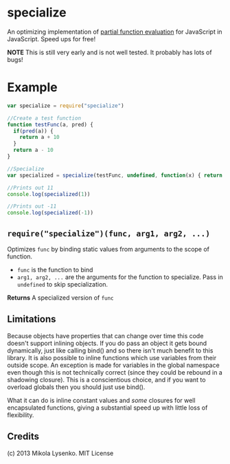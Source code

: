 specialize
==========
An optimizing implementation of [partial function evaluation](http://en.wikipedia.org/wiki/Partial_evaluation) for JavaScript in JavaScript.  Speed ups for free!

**NOTE** This is still very early and is not well tested.  It probably has lots of bugs!

Example
=======

```javascript
var specialize = require("specialize")

//Create a test function
function testFunc(a, pred) {
  if(pred(a)) {
    return a + 10
  }
  return a - 10
}

//Specialize
var specialized = specialize(testFunc, undefined, function(x) { return x > 0 })

//Prints out 11
console.log(specialized(1))

//Prints out -11
console.log(specialized(-1))
```

`require("specialize")(func, arg1, arg2, ...)`
----------------------------------------------
Optimizes `func` by binding static values from arguments to the scope of function.

* `func` is the function to bind
* `arg1, arg2, ...` are the arguments for the function to specialize.  Pass in `undefined` to skip specialization.

**Returns** A specialized version of `func`

## Limitations

Because objects have properties that can change over time this code doesn't support inlining objects.  If you do pass an object it gets bound dynamically, just like calling bind() and so there isn't much benefit to this library.  It is also possible to inline functions which use variables from their outside scope.  An exception is made for variables in the global namespace even though this is not technically correct (since they could be rebound in a shadowing closure).  This is a conscientious choice, and if you want to overload globals then you should just use bind().

What it can do is inline constant values and *some* closures for well encapsulated functions, giving a substantial speed up with little loss of flexibility.

## Credits
(c) 2013 Mikola Lysenko. MIT License
